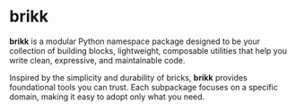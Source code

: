 # brikk

**brikk** is a modular Python namespace package designed to be your collection of building blocks, lightweight, composable utilities that help you write clean, expressive, and maintainable code.

Inspired by the simplicity and durability of bricks, **brikk** provides foundational tools you can trust. Each subpackage focuses on a specific domain, making it easy to adopt only what you need.